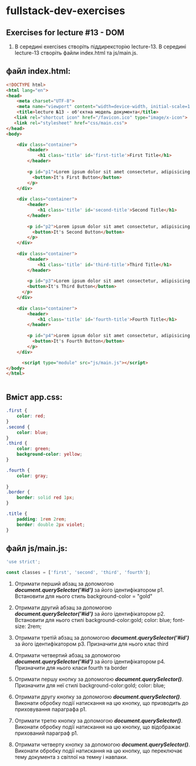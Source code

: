 # fullstack-dev-exercises

## Exercises for lecture #13 - DOM

1. В середині exercises створіть піддирексторію lecture-13. В середині lecture-13 створіть файли index.html та js/main.js. 

## файл index.html:

```html
<!DOCTYPE html>
<html lang="en">
<head>
    <meta charset="UTF-8">
    <meta name="viewport" content="width=device-width, initial-scale=1.0">
    <title>lecture №13 - об'єктна модель документа</title>
   <link rel="shortcut icon" href="/favicon.ico" type="image/x-icon">
   <link rel="stylesheet" href="css/main.css">
</head>
<body>

    <div class="container">
        <header>
            <h1 class='title' id='first-title'>First Title</h1>
        </header>
        
        <p id="p1">Lorem ipsum dolor sit amet consectetur, adipisicing elit. Labore accusantium distinctio explicabo iure possimus natus obcaecati fugiat voluptas id, eveniet ab, voluptate repellat? Inventore voluptate perferendis sequi distinctio qui consectetur.
          <button>It's First Button</button>
        </p>
    </div>
    
    <div class="container">
        <header>
            <h1 class='title' id='second-title'>Second Title</h1>
        </header>
        
        <p id="p2">Lorem ipsum dolor sit amet consectetur, adipisicing elit. Labore accusantium distinctio explicabo iure possimus natus obcaecati fugiat voluptas id, eveniet ab, voluptate repellat? Inventore voluptate perferendis sequi distinctio qui consectetur.
          <button>It's Second Button</button>
        </p>
    </div>
    
    <div class="container">
        <header>
            <h1 class='title' id='third-title'>Third Title</h1>
        </header>
        
        <p id="p3">Lorem ipsum dolor sit amet consectetur, adipisicing elit. Labore accusantium distinctio explicabo iure possimus natus obcaecati fugiat voluptas id, eveniet ab, voluptate repellat? Inventore voluptate perferendis sequi distinctio qui consectetur.
        <button>It's Third Button</button>
      </p>
    </div>
    
    <div class="container">
        <header>
            <h1 class='title' id='fourth-title'>Fourth Title</h1>
        </header>
    
        <p id="p4">Lorem ipsum dolor sit amet consectetur, adipisicing elit. Labore accusantium distinctio explicabo iure possimus natus obcaecati fugiat voluptas id, eveniet ab, voluptate repellat? Inventore voluptate perferendis sequi distinctio qui consectetur.
          <button>It's Fourth Button</button>
        </p>
    </div>

      <script type="module" src="js/main.js"></script>
</body>
</html>



```
## Вміст app.css:
```css
.first {
    color: red;
}
.second {
    color: blue;
}
.third {
    color: green;
    background-color: yellow;
}

.fourth {
    color: gray;
    
}
.border {
    border: solid red 1px;
}

.title {
    padding: 1rem 2rem;
    border: double 2px violet;
}
```

## файл js/main.js:

```js
'use strict';

const classes = ['first', 'second', 'third', 'fourth'];
```
1. Отримати перший абзац за допомогою **_document.querySelector('#id')_** за його ідентифікатором p1. Встановити для нього стиль background-color = "gold"
    

2. Отримати другий абзац за допомогою **_document.querySelector('#id')_** за його ідентифікатором p2. Встановити для нього стилі background-color:gold; color: blue; font-size: 2rem;

3. Отримати третій абзац за допомогою **_document.querySelector('#id')_** за його ідентифікатором p3. Призначити для нього клас third 

4. Отримати четвертий абзац за допомогою **_document.querySelector('#id')_** за його ідентифікатором p4. Призначити для нього класи fourth та border

5. Отримати першу кнопку за допомогою **_document.querySelector()_**. Призначити для неї стилі background-color:gold; color: blue;

6. Отримати другу кнопку за допомогою **_document.querySelector()_**. Виконати обробку події натискання на цю кнопку, що призводить до приховування параграфа p1.

7. Отримати третю кнопку за допомогою **_document.querySelector()_**. Виконати обробку події натискання на цю кнопку, що відображає прихований параграф p1.

8. Отримати четверту кнопку за допомогою **_document.querySelector()_**. Виконати обробку події натискання на цю кнопку, що переключає тему документа з світлої на темну і навпаки.